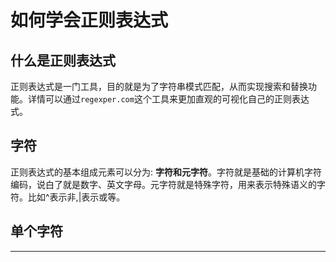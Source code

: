 # 如何学会正则表达式

## 什么是正则表达式

正则表达式是一门工具，目的就是为了字符串模式匹配，从而实现搜索和替换功能。详情可以通过`regexper.com`这个工具来更加直观的可视化自己的正则表达式。

## 字符

正则表达式的基本组成元素可以分为: <strong>字符和元字符</strong>。字符就是基础的计算机字符编码，说白了就是数字、英文字母。元字符就是特殊字符，用来表示特殊语义的字符。比如^表示非,|表示或等。

## 单个字符
---
